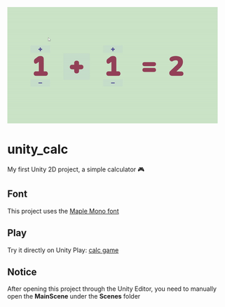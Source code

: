 ![calc](./README/calc.gif)
# unity_calc
My first Unity 2D project, a simple calculator 🎮

## Font
This project uses the [Maple Mono font](https://github.com/subframe7536/Maple-font)

## Play
Try it directly on Unity Play: [calc game](https://play.unity.com/en/games/b4a09b0f-ce85-4d86-816d-2a2a14639dde/calc)

## Notice
After opening this project through the Unity Editor, you need to manually open the **MainScene** under the **Scenes** folder
